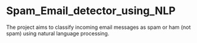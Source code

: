 # Spam_Email_detector_using_NLP
The project aims to classify incoming email messages as spam or ham (not spam) using natural language processing.
